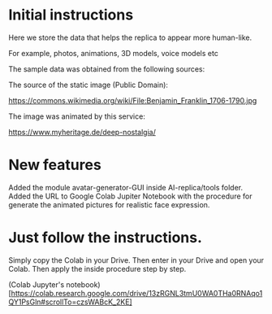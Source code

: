 # Initial instructions
Here we store the data that helps the replica to appear more human-like. 

For example, photos, animations, 3D models, voice models etc 

The sample data was obtained from the following sources:

The source of the static image (Public Domain):

https://commons.wikimedia.org/wiki/File:Benjamin_Franklin_1706-1790.jpg

The image was animated by this service:

https://www.myheritage.de/deep-nostalgia/

# New features

Added the module avatar-generator-GUI inside AI-replica/tools folder.
Added the URL to Google Colab Jupiter Notebook
with the procedure for generate the animated 
pictures for realistic face expression.

# Just follow the instructions.

Simply copy the Colab in your Drive.
Then enter in your Drive and open your Colab.
Then apply the inside procedure step by step.

(Colab Jupyter's notebook)[https://colab.research.google.com/drive/13zRGNL3tmU0WA0THa0RNAqo1QY1PsGln#scrollTo=czsWABcK_2KE]
